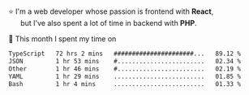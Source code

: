 ⭐ I'm a web developer whose passion is frontend with <b>React</b>,<br/>
&nbsp; &nbsp; &nbsp; but I've also spent a lot of time in backend with <b>PHP</b>.

📅 This month I spent my time on

<!--START_SECTION:waka-->

```txt
TypeScript   72 hrs 2 mins   ######################...   89.12 %
JSON         1 hr 53 mins    #........................   02.34 %
Other        1 hr 46 mins    #........................   02.19 %
YAML         1 hr 29 mins    .........................   01.85 %
Bash         1 hr 4 mins     .........................   01.33 %
```

<!--END_SECTION:waka-->
